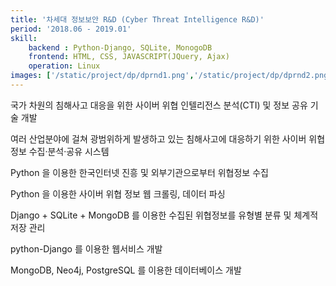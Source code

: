 ```yaml
---
title: '차세대 정보보안 R&D (Cyber Threat Intelligence R&D)'
period: '2018.06 - 2019.01'
skill:
    backend : Python-Django, SQLite, MonogoDB
    frontend: HTML, CSS, JAVASCRIPT(JQuery, Ajax)   
    operation: Linux
images: ['/static/project/dp/dprnd1.png','/static/project/dp/dprnd2.png']
---
```

국가 차원의 침해사고 대응을 위한 사이버 위협 인텔리전스 분석(CTI) 및 정보 공유 기술 개발

여러 산업분야에 걸쳐 광범위하게 발생하고 있는 침해사고에 대응하기 위한 사이버 위협정보 수집·분석·공유 시스템

Python 을 이용한 한국인터넷 진흥 및 외부기관으로부터 위협정보 수집

Python 을 이용한 사이버 위협 정보 웹 크롤링, 데이터 파싱

Django + SQLite + MongoDB 를 이용한 수집된 위협정보를 유형별 분류 및 체계적 저장 관리

python-Django 를 이용한 웹서비스 개발

MongoDB, Neo4j, PostgreSQL 를 이용한 데이터베이스 개발
